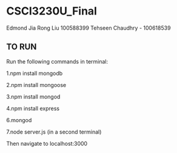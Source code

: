 # CSCI3230U_Final

Edmond Jia Rong Liu 100588399
Tehseen Chaudhry - 100618539


TO RUN
--------------------

Run the following commands in terminal:


1.npm install mongodb

2.npm install mongoose

3.npm install mongod

4.npm install express

6.mongod

7.node server.js (in a second terminal)

Then navigate to localhost:3000
